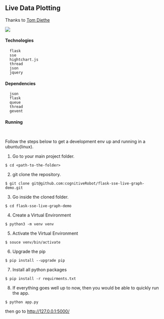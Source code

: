 ## Live Data Plotting
Thanks to [Tom Diethe](https://github.com/tdiethe/flask-live-charts)

![](static/live-random-data.png?raw=true)

#### Technologies
```
  flask
  sse
  hightchart.js
  thread
  json
  jquery
```

#### Dependencies
```
  json
  flask
  queue
  thread
  gevent
```
#### Running

```
    
   ```
Follow the steps below to get a development env up and running in a ubuntu(linux).

1. Go to your main project folder.
```
$ cd <path-to-the-folder>
```
2. git clone the repository.
```
$ git clone git@github.com:cognitiveRobot/flask-sse-live-graph-demo.git
```
3. Go inside the cloned folder.
```
$ cd flask-sse-live-graph-demo
```
4. Create a Virtual Environment
```
$ python3 -m venv venv
```
5. Activate the Virtual Environment
```
$ souce venv/bin/activate
```
6. Upgrade the pip
```
$ pip install --upgrade pip
```
7. Install all python packages
```
$ pip install -r requirments.txt
```
8. If everything goes well up to now, then you would be able to quickly run the app.
```
$ python app.py
```

then go to http://127.0.0.1:5000/ 

```
